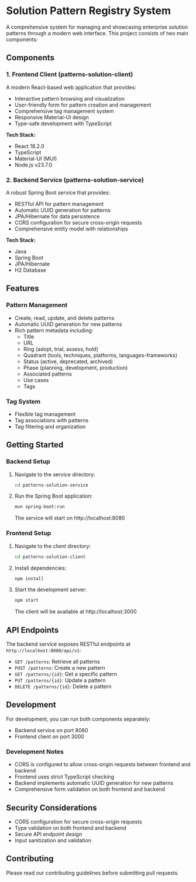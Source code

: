 # Solution Pattern Registry System

A comprehensive system for managing and showcasing enterprise solution patterns through a modern web interface. This project consists of two main components:

## Components

### 1. Frontend Client (patterns-solution-client)

A modern React-based web application that provides:
- Interactive pattern browsing and visualization
- User-friendly form for pattern creation and management
- Comprehensive tag management system
- Responsive Material-UI design
- Type-safe development with TypeScript

**Tech Stack:**
- React 18.2.0
- TypeScript
- Material-UI (MUI)
- Node.js v23.7.0

### 2. Backend Service (patterns-solution-service)

A robust Spring Boot service that provides:
- RESTful API for pattern management
- Automatic UUID generation for patterns
- JPA/Hibernate for data persistence
- CORS configuration for secure cross-origin requests
- Comprehensive entity model with relationships

**Tech Stack:**
- Java
- Spring Boot
- JPA/Hibernate
- H2 Database

## Features

### Pattern Management
- Create, read, update, and delete patterns
- Automatic UUID generation for new patterns
- Rich pattern metadata including:
  * Title
  * URL
  * Ring (adopt, trial, assess, hold)
  * Quadrant (tools, techniques, platforms, languages-frameworks)
  * Status (active, deprecated, archived)
  * Phase (planning, development, production)
  * Associated patterns
  * Use cases
  * Tags

### Tag System
- Flexible tag management
- Tag associations with patterns
- Tag filtering and organization

## Getting Started

### Backend Setup
1. Navigate to the service directory:
   ```bash
   cd patterns-solution-service
   ```
2. Run the Spring Boot application:
   ```bash
   mvn spring-boot:run
   ```
   The service will start on http://localhost:8080

### Frontend Setup
1. Navigate to the client directory:
   ```bash
   cd patterns-solution-client
   ```
2. Install dependencies:
   ```bash
   npm install
   ```
3. Start the development server:
   ```bash
   npm start
   ```
   The client will be available at http://localhost:3000

## API Endpoints

The backend service exposes RESTful endpoints at `http://localhost:8080/api/v1`:
- `GET /patterns`: Retrieve all patterns
- `POST /patterns`: Create a new pattern
- `GET /patterns/{id}`: Get a specific pattern
- `PUT /patterns/{id}`: Update a pattern
- `DELETE /patterns/{id}`: Delete a pattern

## Development

For development, you can run both components separately:
- Backend service on port 8080
- Frontend client on port 3000

### Development Notes
- CORS is configured to allow cross-origin requests between frontend and backend
- Frontend uses strict TypeScript checking
- Backend implements automatic UUID generation for new patterns
- Comprehensive form validation on both frontend and backend

## Security Considerations
- CORS configuration for secure cross-origin requests
- Type validation on both frontend and backend
- Secure API endpoint design
- Input sanitization and validation

## Contributing
Please read our contributing guidelines before submitting pull requests.
